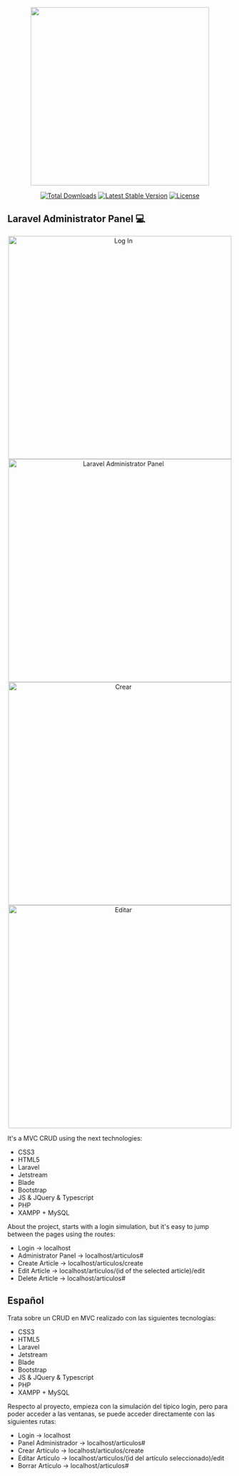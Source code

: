 <p align="center"><a href="https://laravel.com" target="_blank"><img src="https://raw.githubusercontent.com/laravel/art/master/logo-lockup/5%20SVG/2%20CMYK/1%20Full%20Color/laravel-logolockup-cmyk-red.svg" width="400"></a></p>

<p align="center">
<a href="https://packagist.org/packages/laravel/framework"><img src="https://img.shields.io/packagist/dt/laravel/framework" alt="Total Downloads"></a>
<a href="https://packagist.org/packages/laravel/framework"><img src="https://img.shields.io/packagist/v/laravel/framework" alt="Latest Stable Version"></a>
<a href="https://packagist.org/packages/laravel/framework"><img src="https://img.shields.io/packagist/l/laravel/framework" alt="License"></a>
</p>

## Laravel Administrator Panel 💻
<p align="center">
    <img src="https://i.imgur.com/Sc7kqYy.png" width="500" alt="Log In">
    <img src="https://i.imgur.com/I83LMnm.png" width="500" alt="Laravel Administrator Panel">
    <img src="https://i.imgur.com/b5Y3TZU.png" width="500" alt="Crear">
    <img src="https://i.imgur.com/Tg81btu.png" width="500" alt="Editar">
    
</p>

It's a MVC CRUD using the next technologies:

- CSS3
- HTML5
- Laravel
- Jetstream
- Blade
- Bootstrap
- JS & JQuery & Typescript
- PHP 
- XAMPP + MySQL

About the project, starts with a login simulation, but it's easy to jump between the pages using the routes:

- Login -> localhost
- Administrator Panel -> localhost/articulos#
- Create Article -> localhost/articulos/create
- Edit Article -> localhost/articulos/(id of the selected article)/edit
- Delete Article -> localhost/articulos#

Español
-------
Trata sobre un CRUD en MVC realizado con las siguientes tecnologías:

- CSS3
- HTML5
- Laravel
- Jetstream
- Blade
- Bootstrap
- JS & JQuery & Typescript
- PHP 
- XAMPP + MySQL 

Respecto al proyecto, empieza con la simulación del típico login, pero para poder acceder a las ventanas, se puede acceder directamente 
con las siguientes rutas:

- Login -> localhost
- Panel Administrador -> localhost/articulos#
- Crear Artículo -> localhost/articulos/create
- Editar Artículo -> localhost/articulos/(id del artículo seleccionado)/edit
- Borrar Artículo -> localhost/articulos#
